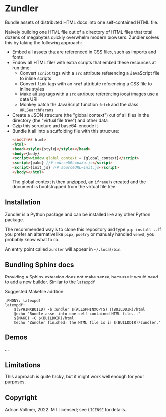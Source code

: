 Zundler
=======

Bundle assets of distributed HTML docs into one self-contained HTML file.

Naively building one HTML file out of a directory of HTML files that total
dozens of megabytes quickly overwhelm modern browsers. Zundler solves this
by taking the following approach:

* Embed all assets that are referenced in CSS files, such as imports and
  fonts
* Endow all HTML files with extra scripts that embed these resources at run time:
  * Convert `script` tags with a `src` attribute referencing a JavaScript
    file to inline scripts
  * Convert `link` tags with an `href` attribute referencing a CSS file to inline styles
  * Make all `img` tags with a `src` attribute referencing local images use a data URI
  * Monkey patch the JavaScript function `fetch` and the class `URLSearchParams`
* Create a JSON structure (the "global context") out of all files in the directory (the "virtual file tree") and other data
* Gzip this scructure and base64-encode it
* Bundle it all into a scuffolding file with this structure:
  ```html
  <!DOCTYPE html>
  <html>
  <head><style>{style}</style></head>
  <body>{body}
  <script>window.global_context = {global_context}</script>
  <script>{pako} //# sourceURL=pako.js</script>
  <script>{init_js} //# sourceURL=init.js</script>
  </body></html>
  ```
  The global context is then unzipped, an `iframe` is created and the
  document is bootstrapped from the virtual file tree.


Installation
------------

Zundler is a Python package and can be installed like any other Python
package.

The recommended way is to clone this repository and type `pip install .`.
If you prefer an alternative like `pipx`, `poetry` or manually handled
`venv`s, you probably know what to do.

An entry point called `zundler` will appear in `~/.local/bin`.


Bundling Sphinx docs
--------------------

Providing a Sphinx extension does not make sense, because it would need to
add a new builder. Similar to the `latexpdf` 

Suggested Makefile addition:

```make
.PHONY: latexpdf
latexpdf:
    $(SPHINXBUILD) -b zundler $(ALLSPHINXOPTS) $(BUILDDIR)/html
    @echo "Bundle asset into one self-contained HTML file..."
    $(MAKE) -C $(BUILDDIR)/html
    @echo "Zundler finished; the HTML file is in $(BUILDDIR)/zundler."
```

Demos
-----

...


Limitations
-----------

This approach is quite hacky, but it might work well enough for your
purposes.


Copyright
---------

Adrian Vollmer, 2022. MIT licensed; see `LICENSE` for details.
